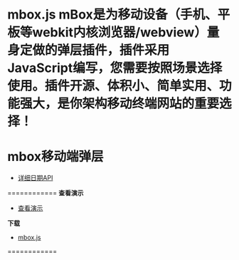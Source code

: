 mbox.js
mBox是为移动设备（手机、平板等webkit内核浏览器/webview）量身定做的弹层插件，插件采用JavaScript编写，您需要按照场景选择使用。插件开源、体积小、简单实用、功能强大，是你架构移动终端网站的重要选择！
=======
mbox移动端弹层
=======
* [详细日期API](http://www.jayui.com/mbox/) 

============
**查看演示**

* [查看演示](http://singod.github.io/mbox/)   

**下载**

* [mbox.js](https://github.com/singod/mbox/blob/gh-pages/js/mbox.js)

============
